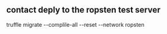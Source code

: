 ## contact deply to the ropsten test server
truffle migrate --complile-all --reset --network ropsten
